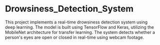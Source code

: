 # Drowsiness_Detection_System
This project implements a real-time drowsiness detection system using deep learning. The model is built using TensorFlow and Keras, utilizing the MobileNet architecture for transfer learning. The system detects whether a person's eyes are open or closed in real-time using webcam footage.
